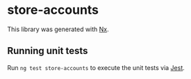 # store-accounts

This library was generated with [Nx](https://nx.dev).

## Running unit tests

Run `ng test store-accounts` to execute the unit tests via [Jest](https://jestjs.io).
